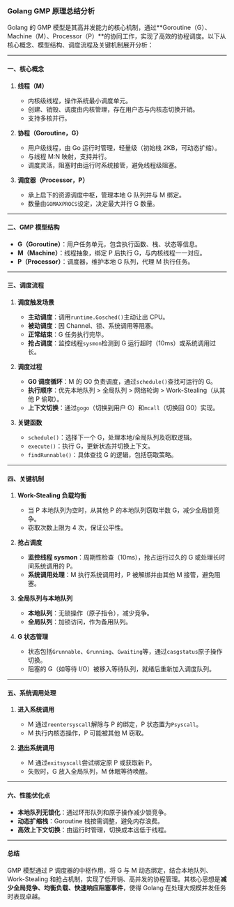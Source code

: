 ### Golang GMP 原理总结分析

Golang 的 GMP 模型是其高并发能力的核心机制，通过**Goroutine（G）、Machine（M）、Processor（P）**的协同工作，实现了高效的协程调度。以下从核心概念、模型结构、调度流程及关键机制展开分析：

---

#### **一、核心概念**

1. **线程（M）**

   - 内核级线程，操作系统最小调度单元。
   - 创建、销毁、调度由内核管理，存在用户态与内核态切换开销。
   - 支持多核并行。

2. **协程（Goroutine，G）**

   - 用户级线程，由 Go 运行时管理，轻量级（初始栈 2KB，可动态扩缩）。
   - 与线程 M:N 映射，支持并行。
   - 调度灵活，阻塞时由运行时系统接管，避免线程级阻塞。

3. **调度器（Processor，P）**
   - 承上启下的资源调度中枢，管理本地 G 队列并与 M 绑定。
   - 数量由`GOMAXPROCS`设定，决定最大并行 G 数量。

---

#### **二、GMP 模型结构**

- **G（Goroutine）**：用户任务单元，包含执行函数、栈、状态等信息。
- **M（Machine）**：线程抽象，绑定 P 后执行 G，与内核线程一一对应。
- **P（Processor）**：调度器，维护本地 G 队列，代理 M 执行任务。

---

#### **三、调度流程**

1. **调度触发场景**

   - **主动调度**：调用`runtime.Gosched()`主动让出 CPU。
   - **被动调度**：因 Channel、锁、系统调用等阻塞。
   - **正常结束**：G 任务执行完毕。
   - **抢占调度**：监控线程`sysmon`检测到 G 运行超时（10ms）或系统调用过长。

2. **调度过程**

   - **G0 调度循环**：M 的 G0 负责调度，通过`schedule()`查找可运行的 G。
   - **执行顺序**：优先本地队列 > 全局队列 > 网络轮询 > Work-Stealing（从其他 P 偷取）。
   - **上下文切换**：通过`gogo`（切换到用户 G）和`mcall`（切换回 G0）实现。

3. **关键函数**
   - `schedule()`：选择下一个 G，处理本地/全局队列及窃取逻辑。
   - `execute()`：执行 G，更新状态并切换上下文。
   - `findRunnable()`：具体查找 G 的逻辑，包括窃取策略。

---

#### **四、关键机制**

1. **Work-Stealing 负载均衡**

   - 当 P 本地队列为空时，从其他 P 的本地队列窃取半数 G，减少全局锁竞争。
   - 窃取次数上限为 4 次，保证公平性。

2. **抢占调度**

   - **监控线程 sysmon**：周期性检查（10ms），抢占运行过久的 G 或处理长时间系统调用的 P。
   - **系统调用处理**：M 执行系统调用时，P 被解绑并由其他 M 接管，避免阻塞。

3. **全局队列与本地队列**

   - **本地队列**：无锁操作（原子指令），减少竞争。
   - **全局队列**：加锁访问，作为备用队列。

4. **G 状态管理**
   - 状态包括`Grunnable`、`Grunning`、`Gwaiting`等，通过`casgstatus`原子操作切换。
   - 阻塞的 G（如等待 I/O）被移入等待队列，就绪后重新加入调度队列。

---

#### **五、系统调用处理**

1. **进入系统调用**

   - M 通过`reentersyscall`解除与 P 的绑定，P 状态置为`Psyscall`。
   - M 执行内核态操作，P 可能被其他 M 窃取。

2. **退出系统调用**
   - M 通过`exitsyscall`尝试绑定原 P 或获取新 P。
   - 失败时，G 放入全局队列，M 休眠等待唤醒。

---

#### **六、性能优化点**

- **本地队列无锁化**：通过环形队列和原子操作减少锁竞争。
- **动态扩缩栈**：Goroutine 栈按需调整，避免内存浪费。
- **高效上下文切换**：由运行时管理，切换成本远低于线程。

---

#### **总结**

GMP 模型通过 P 调度器的中枢作用，将 G 与 M 动态绑定，结合本地队列、Work-Stealing 和抢占机制，实现了低开销、高并发的协程管理。其核心思想是**减少全局竞争、均衡负载、快速响应阻塞事件**，使得 Golang 在处理大规模并发任务时表现卓越。
